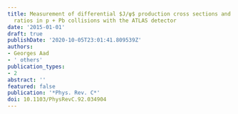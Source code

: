 ```yaml
---
title: Measurement of differential $J/ψ$ production cross sections and forward-backward
  ratios in p + Pb collisions with the ATLAS detector
date: '2015-01-01'
draft: true
publishDate: '2020-10-05T23:01:41.809539Z'
authors:
- Georges Aad
- ' others'
publication_types:
- 2
abstract: ''
featured: false
publication: '*Phys. Rev. C*'
doi: 10.1103/PhysRevC.92.034904
---
```



